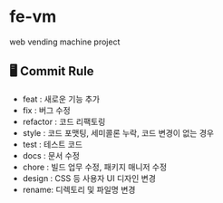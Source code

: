 # fe-vm

web vending machine project

## 🖥 Commit Rule

- feat : 새로운 기능 추가
- fix : 버그 수정
- refactor : 코드 리팩토링
- style : 코드 포맷팅, 세미콜론 누락, 코드 변경이 없는 경우
- test : 테스트 코드
- docs : 문서 수정
- chore : 빌드 업무 수정, 패키지 매니저 수정
- design : CSS 등 사용자 UI 디자인 변경
- rename: 디렉토리 및 파일명 변경

